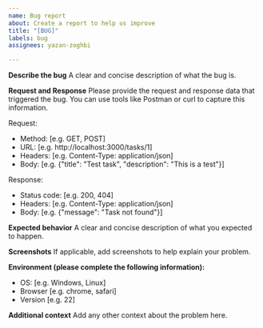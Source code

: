 ```yaml
---
name: Bug report
about: Create a report to help us improve
title: "[BUG]"
labels: bug
assignees: yazan-zoghbi

---
```


**Describe the bug**
A clear and concise description of what the bug is.

**Request and Response**
Please provide the request and response data that triggered the bug. You can use tools like Postman or curl to capture this information.

Request:
- Method: [e.g. GET, POST]
- URL: [e.g. http://localhost:3000/tasks/1]
- Headers: [e.g. Content-Type: application/json]
- Body: [e.g. {"title": "Test task", "description": "This is a test"}]

Response:
- Status code: [e.g. 200, 404]
- Headers: [e.g. Content-Type: application/json]
- Body: [e.g. {"message": "Task not found"}]

**Expected behavior**
A clear and concise description of what you expected to happen.

**Screenshots**
If applicable, add screenshots to help explain your problem.

**Environment (please complete the following information):**
 - OS: [e.g. Windows, Linux]
 - Browser [e.g. chrome, safari]
 - Version [e.g. 22]

**Additional context**
Add any other context about the problem here.
